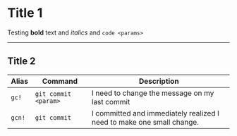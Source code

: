 # Title 1

Testing **bold** text and *italics* and `code <params>`

---

## Title 2

|Alias|Command|Description|
|---|---|---|
|`gc!`|`git commit <param>`|I need to change the message on my last commit|
|`gcn!`|`git commit `|I committed and immediately realized I need to make one small change.|
